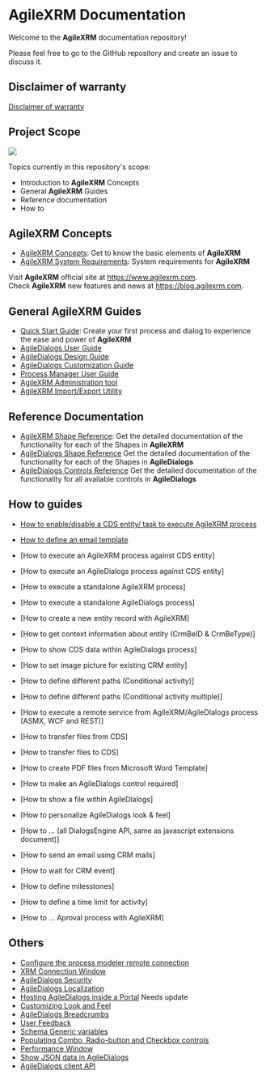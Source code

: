 # AgileXRM Documentation

Welcome to the **AgileXRM** documentation repository!

Please feel free to go to the GitHub repository and create an issue to discuss it.

## Disclaimer of warranty

[Disclaimer of warranty](guides/common/DisclaimerOfWarranty.md)
 
## Project Scope
![](concepts/media/AgileXRM_Concepts_01.png)

Topics currently in this repository's scope:

- Introduction to **AgileXRM** Concepts
- General **AgileXRM** Guides
- Reference documentation
- How to

## AgileXRM Concepts

- [AgileXRM Concepts](concepts/AgileXRM-Concepts.md): Get to know the basic elements of **AgileXRM**
- [AgileXRM System Requirements](systemrequirements/AgileXRM-SystemRequirements.md): System requirements for **AgileXRM**

Visit **AgileXRM** official site at <https://www.agilexrm.com>.  
Check **AgileXRM** new features and news at <https://blog.agilexrm.com>.

## General AgileXRM Guides

- [Quick Start Guide](guides/Quick-Start.md): Create your first process and dialog to experience the ease and power of **AgileXRM**
- [AgileDialogs User Guide](guides/AgileDialogs-UserGuide.md)
- [AgileDialogs Design Guide](guides/AgileDialogs-DesignGuide.md)
- [AgileDialogs Customization Guide](guides/AgileDialogs-CustomizationGuide.md)
- [Process Manager User Guide](guides/ProcessManager-UserGuide.md)
- [AgileXRM Administration tool](guides/XRMAdministrationTool-UserGuide.md)
- [AgileXRM Import/Export Utility](guides/ImportExportUtility.md)

## Reference Documentation

- [AgileXRM Shape Reference](ref/README.md): Get the detailed documentation of the functionality for each of the Shapes in **AgileXRM**
- [AgileDialogs Shape Reference](ref/AgileDialogs.md) Get the detailed documentation of the functionality for each of the Shapes in **AgileDialogs**
- [AgileDialogs Controls Reference](ref/AgileDialogsControls.md) Get the detailed documentation of the functionality for all available controls in **AgileDialogs**

## How to guides

- [How to enable/disable a CDS entity/ task to execute AgileXRM process](howto/EnableDisableEntities.md)
- [How to define an email template](ref/common/DefiningAnEmailTemplate.md)

- [How to execute an AgileXRM process against CDS entity]
- [How to execute an AgileDialogs process against CDS entity]
- [How to execute a standalone AgileXRM process]
- [How to execute a standalone AgileDialogs process]
- [How to create a new entity record with AgileXRM]
- [How to get context information about entity (CrmBeID & CrmBeType)]
- [How to show CDS data within AgileDialogs process]
- [How to set image picture for existing CRM entity]
- [How to define different paths (Conditional activity)]
- [How to define different paths (Conditional activity multiple)]
- [How to execute a remote service from AgileXRM/AgileDIalogs process (ASMX, WCF and REST)]
- [How to transfer files from CDS]
- [How to transfer files to CDS]
- [How to create PDF files from Microsoft Word Template]
- [How to make an AgileDialogs control required]
- [How to show a file within AgileDIalogs]
- [How to personalize AgileDialogs look & feel]
- [How to ... (all DialogsEngine API, same as javascript extensions document)]
- [How to send an email using CRM mails]
- [How to wait for CRM event]
- [How to define milesstones]
- [How to define a time limit for activity]
- [How to ... Aproval process with AgileXRM]

## Others

- [Configure the process modeler remote connection](guides/EnvisionRemoteConfiguration.md)
- [XRM Connection Window](guides/common/XRMConnectionWindow.md)
- [AgileDialogs Security](guides/common/AgileDialogsSecurity.md)
- [AgileDialogs Localization](guides/common/AgileDialogsLocalization.md)
- [Hosting AgileDialogs inside a Portal](guides/common/HostingAgileDialogsInsidePortal.md) Needs update
- [Customizing Look and Feel](guides/AgileDialogs-CustomizationGuide.md)
- [AgileDialogs Breadcrumbs](guides/common/Breadcrumbs.md)
- [User Feedback](guides/common/UserFeeback.md)
- [Schema Generic variables](guides/common/SchemaGenericVariables.md)
- [Populating Combo, Radio-button and Checkbox controls](guides/common/PopulatingCombo.md)
- [Performance Window](guides/common/PerformanceWindow.md) 
- [Show JSON data in AgileDialogs](guides/common/JSONAgileDialogs.md)
- [AgileDialogs client API](guides/common/JavaScriptExtensions.md)
